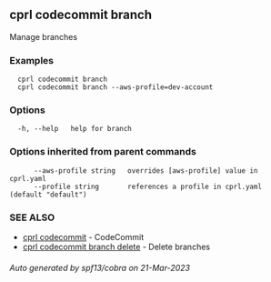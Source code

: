 ## cprl codecommit branch

Manage branches

### Examples

```
  cprl codecommit branch
  cprl codecommit branch --aws-profile=dev-account
```

### Options

```
  -h, --help   help for branch
```

### Options inherited from parent commands

```
      --aws-profile string   overrides [aws-profile] value in cprl.yaml
      --profile string       references a profile in cprl.yaml (default "default")
```

### SEE ALSO

* [cprl codecommit](cprl_codecommit.md)	 - CodeCommit
* [cprl codecommit branch delete](cprl_codecommit_branch_delete.md)	 - Delete branches

###### Auto generated by spf13/cobra on 21-Mar-2023
